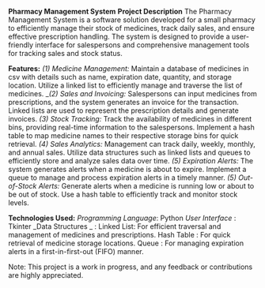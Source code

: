**Pharmacy Management System**
**Project Description**
The Pharmacy Management System is a software solution developed for a small pharmacy to efficiently manage their stock of medicines, track daily sales, and ensure effective prescription handling. The system is designed to provide a user-friendly interface for salespersons and comprehensive management tools for tracking sales and stock status.

**Features:**
_(1) Medicine Management:_
        Maintain a database of medicines in csv with details such as name, expiration date, quantity, and storage location.
        Utilize a linked list to efficiently manage and traverse the list of medicines.
__(2) Sales and Invoicing:_
        Salespersons can input medicines from prescriptions, and the system generates an invoice for the transaction.
        Linked lists are used to represent the prescription details and generate invoices.
_(3) Stock Tracking:_
        Track the availability of medicines in different bins, providing real-time information to the salespersons.
        Implement a hash table to map medicine names to their respective storage bins for quick retrieval.
_(4) Sales Analytics:_
        Management can track daily, weekly, monthly, and annual sales.
        Utilize data structures such as linked lists and queues to efficiently store and analyze sales data over time.
_(5) Expiration Alerts:_
        The system generates alerts when a medicine is about to expire.
        Implement a queue to manage and process expiration alerts in a timely manner.
_(5) Out-of-Stock Alerts:_
        Generate alerts when a medicine is running low or about to be out of stock.
        Use a hash table to efficiently track and monitor stock levels.

**Technologies Used:**
_Programming Language_: Python
_User Interface_      : Tkinter
_Data Structures _    :
                        Linked List: For efficient traversal and management of medicines and prescriptions.
                        Hash Table : For quick retrieval of medicine storage locations.
                        Queue      : For managing expiration alerts in a first-in-first-out (FIFO) manner.

Note:
This project is a work in progress, and any feedback or contributions are highly appreciated.
